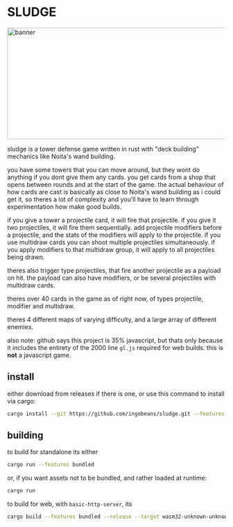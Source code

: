 # SLUDGE

<img width="860" height="257" alt="banner" src="https://github.com/user-attachments/assets/d23c948d-a082-41ee-ac8b-a0913a761f29" />

sludge is a tower defense game written in rust with "deck building" mechanics like Noita's wand building. 

you have some towers that you can move around, but they wont do anything if you dont give them any cards. you get cards from a shop that opens between rounds and at the start of the game. the actual behaviour of how cards are cast is basically as close to Noita's wand building as i could get it, so theres a lot of complexity and you'll have to learn through experimentation how make good builds.

if you give a tower a projectile card, it will fire that projectile. if you give it two projectiles, it will fire them sequentially.
add projectile modifiers before a projectile, and the stats of the modifiers will apply to the projectile. if you use multidraw cards you can shoot multiple projectiles simultaneously. if you apply modifiers to that multidraw group, it will apply to all projectiles being drawn.

theres also trigger type projectiles, that fire another projectile as a payload on hit. the payload can also have modifiers, or be several projectiles with multidraw cards.

theres over 40 cards in the game as of right now, of types projectile, modifier and multidraw.

theres 4 different maps of varying difficulty, and a large array of different enemies.

also note: github says this project is 35% javascript, but thats only because it includes the entirety of the 2000 line `gl.js` required for web builds. this is **not** a javascript game.

## install

either download from releases if there is one, or use this command to install via cargo:
```sh
cargo install --git https://github.com/ingobeans/sludge.git --features bundled
```

## building

to build for standalone its either
```sh
cargo run --features bundled
```
or, if you want assets not to be bundled, and rather loaded at runtime:
```sh
cargo run
```

to build for web, with `basic-http-server`, its
```sh
cargo build --features bundled --release --target wasm32-unknown-unknown && cp target/wasm32-unknown-unknown/release/sludge.wasm web/ && basic-http-server web/
```
